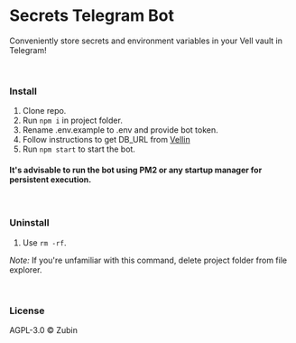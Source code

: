 # Secrets Telegram Bot

Conveniently store secrets and environment variables in your Vell vault in Telegram!

<br>

### Install

1. Clone repo.
2. Run ```npm i``` in project folder.
3. Rename .env.example to .env and provide bot token.
4. Follow instructions to get DB_URL from [Vellin](https://npmjs.com/vellin)
5. Run ```npm start``` to start the bot.

#### It's advisable to run the bot using PM2 or any startup manager for persistent execution.

<br>

### Uninstall

1. Use ```rm -rf```.

*Note:* If you're unfamiliar with this command, delete project folder from file explorer.

<br>

### License

AGPL-3.0 ©️ Zubin